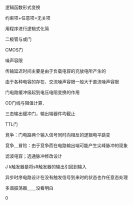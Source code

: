 逻辑函数形式变换

约束项+任意项=无关项

用程序进行逻辑式化简

二极管与或门

CMOS门

噪声容限

传输延迟时间主要是由于负载电容的充放电所产生的

由于各种电容的存在、交流噪声容限一般大于直流噪声容限

门电路缓冲级起到电压电阻变换的作用

OD门线与阻值计算．

三态输出缓冲门，输出端器件均截止

TTL门

竞争：门电路两个输入信号同时向相反的逻辑电平跳变

竞争＿冒险：由于竞争而在电路输出端可能产生尖峰脉冲的现象

滤波电容；选通脉冲修改设计

J k触发器是将sR触发器的输出引回到输入

异步时序电路设计在没有触发信号到来时的状态也作任意态处理

多谐振荡器＿＿没看明白

0
